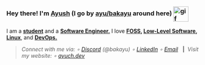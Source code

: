 <h3 align="left">Hey there! I'm <strong><ins>Ayush</ins></strong> (I go by <strong><ins>ayu/bakayu</ins></strong> around here) <img src=".data/rei_plush_round.gif" alt="gif" width="40" align="center"/></h3>

I am a <b><ins>student</ins></b> and a <b><ins>Software Engineer.</ins></b> I love <b><ins>FOSS</ins>, <ins>Low-Level Software</ins>, <ins>Linux</ins></b>, and <b><ins>DevOps.</ins></b>
<!-- <br/><b>⇃Below⇂</b> are some of my projects. ^^ -->


> <div align="left">
>   <i>Connect with me via: ∘ <a href="https://discordapp.com/users/841639821432717353" target="_blank">Discord</a> (@bakayu) ∘ <a href="https://linkedin.com/in/bakayu" target="_blank">LinkedIn</a> ∘ <a href="mailto:mail@ayuch.dev">Email</a></i> &nbsp;&nbsp;<b>|</b>&nbsp;&nbsp;<i>Visit my website: ∘ <a href="https://ayuch.dev/" target="_blank">ayuch.dev</a></i>
</div>
